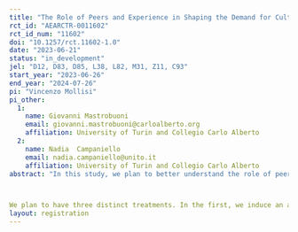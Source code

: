 ```yaml
---
title: "The Role of Peers and Experience in Shaping the Demand for Cultural Leisure Activities."
rct_id: "AEARCTR-0011602"
rct_id_num: "11602"
doi: "10.1257/rct.11602-1.0"
date: "2023-06-21"
status: "in_development"
jel: "D12, D83, D85, L38, L82, M31, Z11, C93"
start_year: "2023-06-26"
end_year: "2024-07-26"
pi: "Vincenzo Mollisi"
pi_other:
  1:
    name: Giovanni Mastrobuoni
    email: giovanni.mastrobuoni@carloalberto.org
    affiliation: University of Turin and Collegio Carlo Alberto
  2:
    name: Nadia  Campaniello
    email: nadia.campaniello@unito.it
    affiliation: University of Turin and Collegio Carlo Alberto
abstract: "In this study, we plan to better understand the role of peers and experience in shaping the demand for cultural activities, in our case museum visits and museum membership purchases. Museum membership cards ("Abbonamento Musei Piemonte") in the Italian region of Piedmont allow members to visit partnering museums’ for one year without limits. 

We plan to have three distinct treatments. In the first, we induce an additional peer through a referral program, where a referring museum member (M) receives a discount for a new membership card that he/she can share with a friend (F). In the second, we induce an extra visit rewarding M with a small gadget that he/she can pick up after visiting a specific museum. The third group of treated Ms receives a discount and the gadget, identifying complementarities in cultural consumption between experience and peers."
layout: registration
---
```


